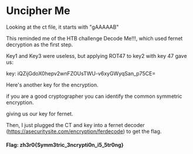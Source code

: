 # Uncipher Me

Looking at the ct file, it starts with "gAAAAAB" 

This reminded me of the HTB challenge Decode Me!!!, which used fernet decryption as the first step. 

Key1 and Key3 were useless, but applying ROT47 to key2 with key 47 gave us:

key: iQZijGdoX0hepv2wnFZOUsTWU-v6xyGWyqSan_p75CE=

Here's another key for the encryption.

if you are a good cryptographer you can identify the common symmetric encryption.

giving us our key for fernet.

Then, I just plugged the CT and key into a fernet decoder (https://asecuritysite.com/encryption/ferdecode) to get the flag.

#### Flag: zh3r0{Symm3tric_3ncrypti0n_i5_5tr0ng}
